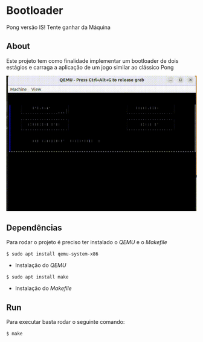 # Bootloader

Pong versão IS! Tente ganhar da Máquina

## About

Este projeto tem como finalidade implementar um bootloader de dois estágios e carraga a aplicação de um jogo similar ao clássico Pong

<img src="/assets/jogo.gif">

## Dependências

Para rodar o projeto é preciso ter instalado o _QEMU_ e o _Makefile_

```
$ sudo apt install qemu-system-x86
```

- Instalação do _QEMU_

```
$ sudo apt install make
```

- Instalação do _Makefile_

## Run

Para executar basta rodar o seguinte comando:

```
$ make
```
